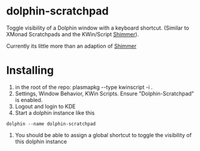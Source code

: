 # dolphin-scratchpad

Toggle visibility of a Dolphin window with a keyboard
shortcut. (Similar to XMonad Scratchpads and the KWin/Script
[Shimmer](https://github.com/fooblahblah/shimmer)).

Currently its little more than an adaption of
[Shimmer](https://github.com/fooblahblah/shimmer)



# Installing

1. in the root of the repo: plasmapkg --type kwinscript -i .
1. Settings, Window Behavior, KWin Scripts. Ensure "Dolphin-Scratchpad" is enabled.
1. Logout and login to KDE
1. Start a dolphin instance like this
```
dolphin --name dolphin-scratchpad
```
1. You should be able to assign a global shortcut to toggle the visibility of this dolphin instance

